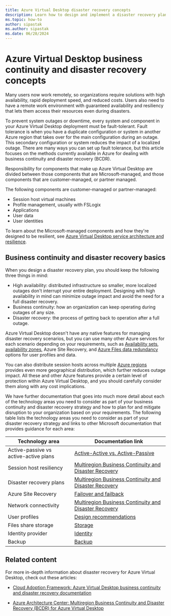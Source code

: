 ```yaml
---
title: Azure Virtual Desktop disaster recovery concepts
description: Learn how to design and implement a disaster recovery plan for Azure Virtual Desktop to keep your organization up and running.
ms.topic: how-to
author: sipastak
ms.author: sipastak
ms.date: 06/28/2024
---
```


# Azure Virtual Desktop business continuity and disaster recovery concepts

Many users now work remotely, so organizations require solutions with high availability, rapid deployment speed, and reduced costs. Users also need to have a remote work environment with guaranteed availability and resiliency that lets them access their resources even during disasters.

To prevent system outages or downtime, every system and component in your Azure Virtual Desktop deployment must be fault-tolerant. Fault tolerance is when you have a duplicate configuration or system in another Azure region that takes over for the main configuration during an outage. This secondary configuration or system reduces the impact of a localized outage. There are many ways you can set up fault tolerance, but this article focuses on the methods currently available in Azure for dealing with business continuity and disaster recovery (BCDR).

Responsibility for components that make up Azure Virtual Desktop are divided between those components that are Microsoft-managed, and those components that are customer-managed, or partner managed.

The following components are customer-managed or partner-managed:

- Session host virtual machines
- Profile management, usually with FSLogix
- Applications
- User data
- User identities

To learn about the Microsoft-managed components and how they're designed to be resilient, see [Azure Virtual Desktop service architecture and resilience](service-architecture-resilience.md).

## Business continuity and disaster recovery basics

When you design a disaster recovery plan, you should keep the following three things in mind:

- High availability: distributed infrastructure so smaller, more localized outages don't interrupt your entire deployment. Designing with high availability in mind can minimize outage impact and avoid the need for a full disaster recovery.
- Business continuity: how an organization can keep operating during outages of any size.
- Disaster recovery: the process of getting back to operation after a full outage.

Azure Virtual Desktop doesn't have any native features for managing disaster recovery scenarios, but you can use many other Azure services for each scenario depending on your requirements, such as [Availability sets](/azure/virtual-machines/availability-set-overview), [availability zones](../reliability/availability-zones-overview.md), Azure Site Recovery, and [Azure Files data redundancy](../storage/files/files-redundancy.md) options for user profiles and data.

You can also distribute session hosts across multiple [Azure regions](../best-practices-availability-paired-regions.md) provides even more geographical distribution, which further reduces outage impact. All these and other Azure features provide a certain level of protection within Azure Virtual Desktop, and you should carefully consider them along with any cost implications.

We have further documentation that goes into much more detail about each of the technology areas you need to consider as part of your business continuity and disaster recovery strategy and how to plan for and mitigate disruption to your organization based on your requirements. The following table lists the technology areas you need to consider as part of your disaster recovery strategy and links to other Microsoft documentation that provides guidance for each area:

| Technology area | Documentation link |
|--|--|
| Active-passive vs active-active plans | [Active-Active vs. Active-Passive](/azure/architecture/example-scenario/azure-virtual-desktop/azure-virtual-desktop-multi-region-bcdr#active-active-vs-active-passive) |
| Session host resiliency | [Multiregion Business Continuity and Disaster Recovery](/azure/architecture/example-scenario/azure-virtual-desktop/azure-virtual-desktop-multi-region-bcdr) |
| Disaster recovery plans | [Multiregion Business Continuity and Disaster Recovery](/azure/architecture/example-scenario/azure-virtual-desktop/azure-virtual-desktop-multi-region-bcdr#architecture-diagrams) |
| Azure Site Recovery | [Failover and failback](/azure/architecture/example-scenario/azure-virtual-desktop/azure-virtual-desktop-multi-region-bcdr#failover-and-failback) |
| Network connectivity | [Multiregion Business Continuity and Disaster Recovery](/azure/architecture/example-scenario/azure-virtual-desktop/azure-virtual-desktop-multi-region-bcdr#prerequisites) |
| User profiles | [Design recommendations](/azure/cloud-adoption-framework/scenarios/azure-virtual-desktop/eslz-business-continuity-and-disaster-recovery#design-recommendations) |
| Files share storage | [Storage](/azure/architecture/example-scenario/azure-virtual-desktop/azure-virtual-desktop-multi-region-bcdr#storage) |
| Identity provider | [Identity](/azure/architecture/example-scenario/azure-virtual-desktop/azure-virtual-desktop-multi-region-bcdr#identity) |
| Backup | [Backup](/azure/architecture/example-scenario/azure-virtual-desktop/azure-virtual-desktop-multi-region-bcdr#backup) |

## Related content

For more in-depth information about disaster recovery for Azure Virtual Desktop, check out these articles:

- [Cloud Adoption Framework: Azure Virtual Desktop business continuity and disaster recovery documentation](/azure/cloud-adoption-framework/scenarios/wvd/eslz-business-continuity-and-disaster-recovery)

- [Azure Architecture Center: Multiregion Business Continuity and Disaster Recovery (BCDR) for Azure Virtual Desktop](/azure/architecture/example-scenario/azure-virtual-desktop/azure-virtual-desktop-multi-region-bcdr)

